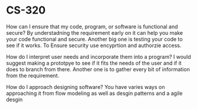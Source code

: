 # CS-320
How can I ensure that my code, program, or software is functional and secure?
By understadning the requirement early on it can help you make your code functional and secure. Another big one is testing your code to see if it works. To Ensure security use encyprtion and authorzie access.

How do I interpret user needs and incorporate them into a program?
I would suggest making a prototpye to see if it fits the needs of the user and if it does to branch from there. Another one is to gather every bit of information from the requirement. 

How do I approach designing software?
You have varies ways on approaching it from flow modeling as well as desgin patterns and a agile desgin 
